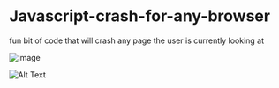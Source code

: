 # Javascript-crash-for-any-browser
fun bit of code that will crash any page the user is currently looking at



![image](https://user-images.githubusercontent.com/91833185/157525562-7d22c074-151f-4b1b-8181-294cdb049cfb.png)

![Alt Text](https://tenor.com/view/zach-mdx-mandala-exchange-gif-21603734)

